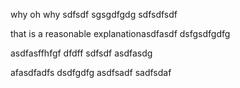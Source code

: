 why oh why sdfsdf sgsgdfgdg sdfsdfsdf

that is a reasonable explanationasdfasdf dsfgsdfgdfg

asdfasffhfgf dfdff sdfsdf asdfasdg

afasdfadfs dsdfgdfg asdfsadf sadfsdaf